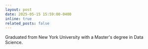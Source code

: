 ```yaml
---
layout: post
date: 2025-05-15 15:59:00-0400
inline: true
related_posts: false
---
```


Graduated from New York University with a Master's degree in Data Science.